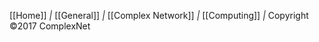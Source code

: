 [[Home]] *|* [[General]] *|* [[Complex Network]] *|* [[Computing]] *|* Copyright &copy;2017 ComplexNet
